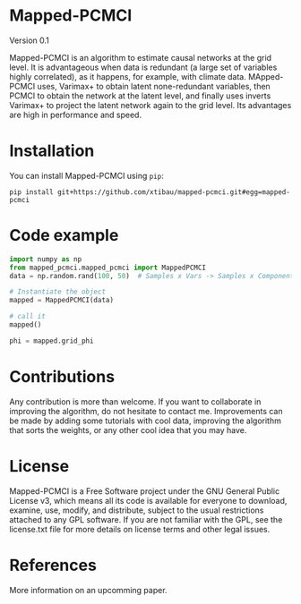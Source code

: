# Mapped-PCMCI
Version 0.1

Mapped-PCMCI is an algorithm to estimate causal networks at the grid level. It is advantageous when data is redundant (a large set of variables highly correlated), as it happens, for example, with climate data. MApped-PCMCI uses, Varimax+ to obtain latent none-redundant variables, then PCMCI to obtain the network at the latent level, and finally uses inverts Varimax+ to project the latent network again to the grid level. Its advantages are high in performance and speed. 

# Installation
You can install Mapped-PCMCI using `pip`:

`pip install git+https://github.com/xtibau/mapped-pcmci.git#egg=mapped-pcmci`

# Code example

```python
import numpy as np
from mapped_pcmci.mapped_pcmci import MappedPCMCI
data = np.random.rand(100, 50)  # Samples x Vars -> Samples x Components

# Instantiate the object
mapped = MappedPCMCI(data)

# call it
mapped()

phi = mapped.grid_phi 
```


# Contributions
Any contribution is more than welcome. If you want to collaborate in improving the algorithm, do not hesitate to contact me.  Improvements can be made by adding some tutorials with cool data, improving the algorithm that sorts the weights, or any other cool idea that you may have. 

# License
Mapped-PCMCI is a Free Software project under the GNU General Public License v3, which means all its code is available for everyone to download, examine, use, modify, and distribute, subject to the usual restrictions attached to any GPL software. If you are not familiar with the GPL, see the license.txt file for more details on license terms and other legal issues. 

# References
More information on an upcomming paper. 